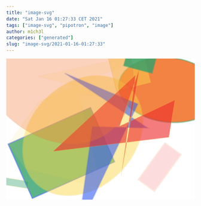 ```yaml
---
title: "image-svg"
date: "Sat Jan 16 01:27:33 CET 2021"
tags: ["image-svg", "pipotron", "image"]
author: m1ch3l
categories: ["generated"]
slug: "image-svg/2021-01-16-01:27:33"
---
```


![](image.svg)
